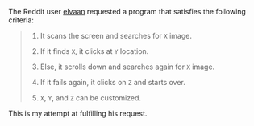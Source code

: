 The Reddit user [elvaan](https://www.reddit.com/user/elvaan) requested a program that satisfies the following criteria:

>
>1. It scans the screen and searches for `X` image.
>
>2. If it finds `X`, it clicks at `Y` location.
>
>3. Else, it scrolls down and searches again for `X` image.
>
>4. If it fails again, it clicks on `Z` and starts over.
>
>5. `X`, `Y`, and `Z` can be customized.

This is my attempt at fulfilling his request.
